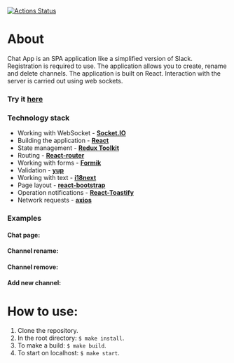 [![Actions Status](https://github.com/A1exTheCat/frontend-project-12/workflows/hexlet-check/badge.svg)](https://github.com/A1exTheCat/frontend-project-12/actions)

# About

Chat App is an SPA application like a simplified version of Slack. Registration is required to use. The application allows you to create, rename and delete channels. The application is built on React. Interaction with the server is carried out using web sockets.

### Try it <a href="https://frontend-project-12-production-c4f3.up.railway.app/">here</a>

### Technology stack
- Working with WebSocket - **[Socket.IO](https://socket.io/)**
- Building the application - **[React](https://reactjs.org/)**
- State management - **[Redux Toolkit](https://redux-toolkit.js.org/)**
- Routing - **[React-router](https://reactrouter.com/en/v6.3.0)**
- Working with forms - **[Formik](https://formik.org/)**
- Validation - **[yup](https://github.com/jquense/yup)** 
- Working with text - **[i18next](https://www.i18next.com)**
- Page layout - **[react-bootstrap](https://react-bootstrap.github.io/)**
- Operation notifications - **[React-Toastify](https://github.com/fkhadra/react-toastify#readme)**
- Network requests - **[axios](https://github.com/axios/axios)**

### Examples

#### Chat page:

#### Channel rename:

#### Channel remove:

#### Add new channel:

# How to use:
1. Clone the repository.
2. In the root directory: `$ make install`.
3. To make a build: `$ make build`.
4. To start on localhost: `$ make start`.
